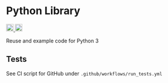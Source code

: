# Python Library

<a href="https://github.com/JohnnyGOX17/python-lib/actions">
  <img src="https://img.shields.io/github/workflow/status/JohnnyGOX17/python-lib/tests?label=CI%20Tests&logo=github&style=flat-square" height="20" alt="GitHub Workflow Status">
</a>
<a href="https://github.com/psf/black">
  <img src="https://img.shields.io/static/v1?label=code%20style&message=black&color=black&style=flat-square" height="20" alt="code style: black">
</a>

Reuse and example code for Python 3

## Tests

See CI script for GitHub under `.github/workflows/run_tests.yml`

